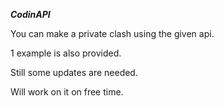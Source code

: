 ***CodinAPI***

You can make a private clash using the given api.

1 example is also provided.

Still some updates are needed.

Will work on it on free time. 
